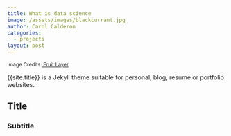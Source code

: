```yaml
---
title: What is data science
image: /assets/images/blackcurrant.jpg
author: Carol Calderon
categories:
  - projects
layout: post
---
```


<small>Image Credits:<a href="https://www.fruitlayer.com"> Fruit Layer</a></small>

{{site.title}} is a Jekyll theme suitable for personal, blog, resume or portfolio websites.

## Title

### Subtitle

